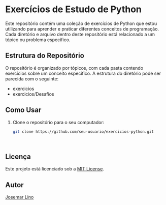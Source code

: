 # Exercícios de Estudo de Python

Este repositório contém uma coleção de exercícios de Python que estou utilizando para aprender e praticar diferentes conceitos de programação. Cada diretório e arquivo dentro deste repositório está relacionado a um tópico ou problema específico.

## Estrutura do Repositório

O repositório é organizado por tópicos, com cada pasta contendo exercícios sobre um conceito específico. A estrutura do diretório pode ser parecida com o seguinte:
- exercicios
- exercicios/Desafios

## Como Usar

1. Clone o repositório para o seu computador:

   ```bash
   git clone https://github.com/seu-usuario/exercicios-python.git

 
## Licença

Este projeto está licenciado sob a [MIT License](LICENSE).

## Autor

[Josemar Lino](https://github.com/Josemar-Lino)
